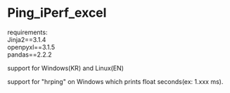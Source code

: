 # Ping_iPerf_excel

requirements:  
Jinja2==3.1.4  
openpyxl==3.1.5  
pandas==2.2.2

support for Windows(KR) and Linux(EN)

support for "hrping" on Windows which prints float seconds(ex: 1.xxx ms).
